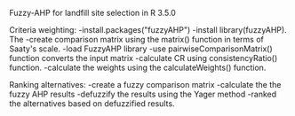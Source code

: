 Fuzzy-AHP for landfill site selection in R 3.5.0

Criteria weighting: -install.packages("fuzzyAHP") -install library(fuzzyAHP). The -create comparison matrix using the matrix() function in terms of Saaty's scale. -load FuzzyAHP library -use pairwiseComparisonMatrix() function converts the input matrix -calculate CR using consistencyRatio() function. -calculate the weights using the calculateWeights() function.


Ranking alternatives:
-create a fuzzy comparison matrix -calculate the the fuzzy AHP results -defuzzify the results using the Yager method -ranked the alternatives based on defuzzified results.
